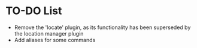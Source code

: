 # TO-DO List

* Remove the 'locate' plugin, as its functionality has been superseded by the location manager plugin
* Add aliases for some commands
